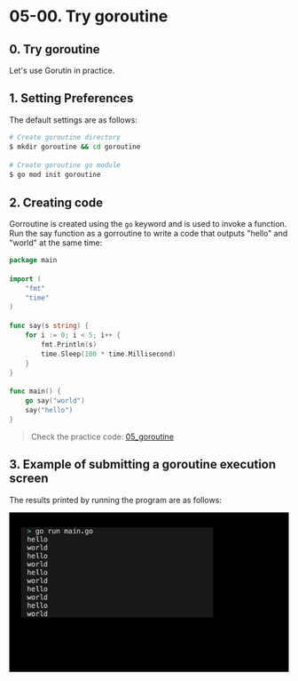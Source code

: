 # 05-00. Try goroutine

## 0. Try goroutine
Let's use Gorutin in practice.

## 1. Setting Preferences
The default settings are as follows:
```sh
# Create goroutine directory
$ mkdir goroutine && cd goroutine

# Create goroutine go module 
$ go mod init goroutine
```

## 2. Creating code
Gorroutine is created using the `go` keyword and is used to invoke a function. Run the say function as a gorroutine to write a code that outputs "hello" and "world" at the same time:
```go
package main

import (
	"fmt"
	"time"
)

func say(s string) {
	for i := 0; i < 5; i++ {
		fmt.Println(s)
		time.Sleep(100 * time.Millisecond)
	}
}

func main() {
	go say("world")
	say("hello")
}
```
> Check the practice code: [05_goroutine](../code/05_goroutine/)


## 3. Example of submitting a goroutine execution screen
The results printed by running the program are as follows:
<div style="text-align: center;">
   <img src="../assets/05_concurrency_goroutine_result_example.png" alt="05_concurrency_goroutine_result_example" width="600"/>
</div>



